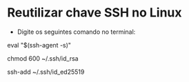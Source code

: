 # Reutilizar chave SSH no Linux 

- Digite os seguintes comando no terminal:

<!-- Ativar o agente ssh -->
eval "$(ssh-agent -s)"

<!-- Alterar permissão da chave privada -->
chmod 600 ~/.ssh/id_rsa

<!-- Adicionar chave ao agente -->
ssh-add ~/.ssh/id_ed25519
